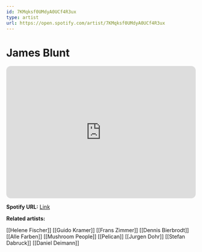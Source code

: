 ```yaml
---
id: 7KMqksf0UMdyA0UCf4R3ux
type: artist
url: https://open.spotify.com/artist/7KMqksf0UMdyA0UCf4R3ux
---
```

# James Blunt

<iframe style="border-radius:12px" src="https://open.spotify.com/embed/artist/7KMqksf0UMdyA0UCf4R3ux" width="100%" height="352" frameBorder="0" allowfullscreen="" allow="autoplay; clipboard-write; encrypted-media; fullscreen; picture-in-picture" loading="lazy"></iframe>

**Spotify URL:** [Link](https://open.spotify.com/artist/7KMqksf0UMdyA0UCf4R3ux)

**Related artists:**

[[Helene Fischer]]
[[Guido Kramer]]
[[Frans Zimmer]]
[[Dennis Bierbrodt]]
[[Alle Farben]]
[[Mushroom People]]
[[Pelican]]
[[Jurgen Dohr]]
[[Stefan Dabruck]]
[[Daniel Deimann]]
